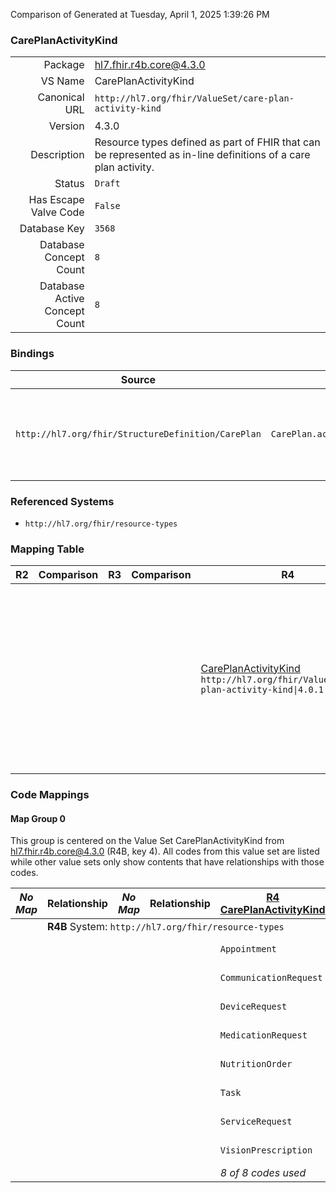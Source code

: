 Comparison of 
Generated at Tuesday, April 1, 2025 1:39:26 PM

### CarePlanActivityKind

|      |     |
| ---: | --- |
| Package | hl7.fhir.r4b.core@4.3.0 |
| VS Name | CarePlanActivityKind |
| Canonical URL | `http://hl7.org/fhir/ValueSet/care-plan-activity-kind` |
| Version | 4.3.0 |
| Description | Resource types defined as part of FHIR that can be represented as in-line definitions of a care plan activity. |
| Status | `Draft` |
| Has Escape Valve Code | `False` |
| Database Key | `3568` |
| Database Concept Count | `8` |
| Database Active Concept Count | `8` |
### Bindings

| Source | Element | Binding | Strength | Element Short |
| ------ | ------- | ------- | -------- | ------------- |
| `http://hl7.org/fhir/StructureDefinition/CarePlan` | `CarePlan.activity.detail.kind` | `http://hl7.org/fhir/ValueSet/care-plan-activity-kind\|4.3.0` | `Required` | Appointment \| CommunicationRequest \| DeviceRequest \| MedicationRequest \| NutritionOrder \| Task \| ServiceRequest \| VisionPrescription |

### Referenced Systems

* `http://hl7.org/fhir/resource-types`
### Mapping Table

| R2 | Comparison | R3 | Comparison | R4 | Comparison | R4B | Comparison | R5
| --- | --- | --- | --- | --- | --- | --- | --- | ---
| | | | | [CarePlanActivityKind](/docs/R4/ValueSets/CarePlanActivityKind.md)<br/> `http://hl7.org/fhir/ValueSet/care-plan-activity-kind\|4.0.1` | →→→→→→→<br/>`Equivalent`<br/>- DBKey: `1403`<br/>- Reviewed: `n/a`<br/>- By: `n/a`<br/>→→→→→→→<hr/>←←←←←←←<br/>`Equivalent`<br/>- DBKey: `1404`<br/>- Reviewed: `n/a`<br/>- By: `n/a`<br/>←←←←←←←| [CarePlanActivityKind](/docs/R4B/ValueSets/CarePlanActivityKind.md)<br/> `http://hl7.org/fhir/ValueSet/care-plan-activity-kind\|4.3.0` | <br/>*no map*<br/><hr/><br/>*no map*<br/>| | 
### Code Mappings


#### Map Group 0

This group is centered on the Value Set CarePlanActivityKind from hl7.fhir.r4b.core@4.3.0 (R4B, key 4).
All codes from this value set are listed while other value sets only show contents that have relationships with those codes.

| *No Map* | Relationship | *No Map* | Relationship | [R4 CarePlanActivityKind](/docs/R4/ValueSets/CarePlanActivityKind.md)| Relationship | R4B CarePlanActivityKind| Relationship | *No Map* 
| --- | --- | --- | --- | --- | --- | --- | --- | ---
| <td colspan="8">**R4B** System: `http://hl7.org/fhir/resource-types`
| | | | | `Appointment`| _Equivalent_ <br/>(14586/14587)| **`Appointment`**| | | 
| | | | | `CommunicationRequest`| _Equivalent_ <br/>(14588/14589)| **`CommunicationRequest`**| | | 
| | | | | `DeviceRequest`| _Equivalent_ <br/>(14590/14591)| **`DeviceRequest`**| | | 
| | | | | `MedicationRequest`| _Equivalent_ <br/>(14592/14593)| **`MedicationRequest`**| | | 
| | | | | `NutritionOrder`| _Equivalent_ <br/>(14594/14595)| **`NutritionOrder`**| | | 
| | | | | `Task`| _Equivalent_ <br/>(14596/14597)| **`Task`**| | | 
| | | | | `ServiceRequest`| _Equivalent_ <br/>(14598/14599)| **`ServiceRequest`**| | | 
| | | | | `VisionPrescription`| _Equivalent_ <br/>(14600/14601)| **`VisionPrescription`**| | | 
| | | | | *8 of 8 codes used* | | *8 of 8 codes used* | | 

